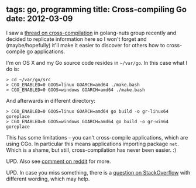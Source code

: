 tags: go, programming
title:  Cross-compiling Go
date: 2012-03-09
----

I saw a [thread on
cross-compilation](https://groups.google.com/forum/#!topic/golang-nuts/dQxQ9O7u11g)
in golang-nuts group recently and decided to replicate information here
so I won't forget and (maybe/hopefully) it'll make it easier to discover
for others how to cross-compile go applications.

I'm on OS X and my Go source code resides in `~/var/go`. In this case what I do
is:

    > cd ~/var/go/src
    > CGO_ENABLED=0 GOOS=linux GOARCH=amd64 ./make.bash
    > CGO_ENABLED=0 GOOS=windows GOARCH=amd64 ./make.bash

And afterwards in different directory:

    > CGO_ENABLED=0 GOOS=linux GOARCH=amd64 go build -o gr-linux64 goreplace
    > CGO_ENABLED=0 GOOS=windows GOARCH=amd64 go build -o gr-win64 goreplace

This has some limitations - you can't cross-compile applications, which
are using CGo. In particular this means applications importing package
`net`. Which is a shame, but still, cross-compilation has never been
easier. :)

UPD. Also see [comment on reddit][1] for more.

UPD. In case you miss something, there is a [question on StackOverflow][2] with
different wording, which may help.

[1]: http://www.reddit.com/r/golang/comments/qowak/crosscompiling_go_code/c3zcriv
[2]: http://stackoverflow.com/questions/12168873/cross-compile-go-on-osx
